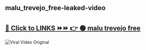 
 ## malu_trevejo_free-leaked-video 

# <h2><a href="https://clipsfans.com/malu_trevejo_free&ref=git">🔗 Click to LINKS ⏩⏩ 👉 🟢 malu trevejo free </a></h2>

<a href="https://clipsfans.com/malu_trevejo_free&ref=git" rel="nofollow" data-target="animated-image.originalLink"><img src="https://i.ibb.co.com/xMMVF88/686577567.gif" alt="Viral Video Original" style="max-width: 100%; display: inline-block;" data-target="animated-image.originalImage"></a>
